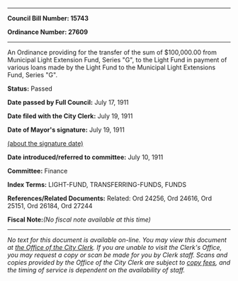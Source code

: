 

********

**Council Bill Number: 15743**
   
**Ordinance Number: 27609**
********

 An Ordinance providing for the transfer of the sum of $100,000.00 from Municipal Light Extension Fund, Series "G", to the Light Fund in payment of various loans made by the Light Fund to the Municipal Light Extensions Fund, Series "G".

**Status:** Passed
   
**Date passed by Full Council:** July 17, 1911
   
**Date filed with the City Clerk:** July 19, 1911
   
**Date of Mayor's signature:** July 19, 1911
   
[(about the signature date)](/~public/approvaldate.htm)
   
   
   
**Date introduced/referred to committee:** July 10, 1911
   
**Committee:** Finance
   
   
**Index Terms:** LIGHT-FUND, TRANSFERRING-FUNDS, FUNDS

**References/Related Documents:** Related: Ord 24256, Ord 24616, Ord 25151, Ord 26184, Ord 27244

**Fiscal Note:**_(No fiscal note available at this time)_
********

_No text for this document is available on-line. You may view this document at [the Office of the City Clerk](http://www.seattle.gov/leg/clerk/contactUs.htm). If you are unable to visit the Clerk's Office, you may request a copy or scan be made for you by Clerk staff. Scans and copies provided by the Office of the City Clerk are subject to [copy fees](http://clerk.seattle.gov/~public/clerkfees.htm), and the timing of service is dependent on the availability of staff._

